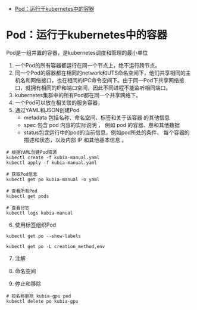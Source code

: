 - [Pod：运行于kubernetes中的容器](#pod运行于kubernetes中的容器)
# Pod：运行于kubernetes中的容器
Pod是一组并置的容器，是kubernetes调度和管理的最小单位
1. 一个Pod的所有容器都运行在同一个节点上，绝不运行跨节点。
2. 同一个Pod的容器都在相同的network和UTS命名空间下，他们共享相同的主机名和网络接口，也在相同的IPC命令空间下。由于同一Pod下共享网络接口，就拥有相同的IP和端口空间，因此不同进程不能监听相同端口。
3. kubernetes集群中的所有Pod都在同一个共享网络下。
4. 一个Pod可以放在相关联的服务容器，
5. 通过YAML和JSON创建Pod
   * metadata 包括名称、命名空间、标签和关于该容器 的其他信息 
   * spec 包含 pod 内容的实际说明 ， 例如 pod 的容器、卷和其他数据 
   * status包含运行中的pod的当前信息，例如pod所处的条件、 每个容器的描述和状态，以及内部 IP 和其他基本信息 。

```shell
# 根据YAML创建Pod资源
kubectl create -f kubia-manual.yaml
kubectl apply -f kubia-manual.yaml

# 获取Pod信息
kubectl get po kubia-manual -o yaml

# 查看所有Pod
kubectl get pods

# 查看日志
kubectl logs kubia-manual
```

6. 使用标签组织Pod
```shell
kubectl get po --show-labels

kubectl get po -L creation_method,env
```

7. 注解

8. 命名空间

9. 停止和移除
```shell
# 按名称删除 kubia-gpu pod
kubectl delete po kubia-gpu
```
